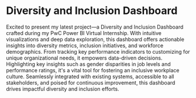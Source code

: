# Diversity and Inclusion Dashboard

Excited to present my latest project—a Diversity and Inclusion Dashboard crafted during my PwC Power BI Virtual Internship. With intuitive visualizations and deep data exploration, this dashboard offers actionable insights into diversity metrics, inclusion initiatives, and workforce demographics. From tracking key performance indicators to customizing for unique organizational needs, it empowers data-driven decisions. Highlighting key insights such as gender disparities in job levels and performance ratings, it's a vital tool for fostering an inclusive workplace culture. Seamlessly integrated with existing systems, accessible to all stakeholders, and poised for continuous improvement, this dashboard drives impactful diversity and inclusion efforts.
